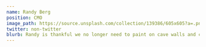 ```yaml
---
name: Randy Berg
position: CMO
image_path: https://source.unsplash.com/collection/139386/605x605?a=.png
twitter: non-twitter
blurb: Randy is thankful we no longer need to paint on cave walls and carve in stone to pass on the message.
---
```

